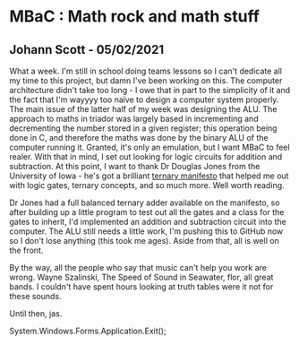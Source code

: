 # MBaC : Math rock and math stuff
## Johann Scott - 05/02/2021

What a week.
I'm still in school doing teams lessons so I can't dedicate all my time to this project, but damn I've been working on this. The computer architecture didn't take too long - I owe that in part to the simplicity of it and the fact that I'm wayyyy too naïve to design a computer system properly. The main issue of the latter half of my week was designing the ALU. The approach to maths in triador was largely based in incrementing and decrementing the number stored in a given register; this operation being done in C, and therefore the maths was done by the binary ALU of the computer running it. Granted, it's only an emulation, but I want MBaC to feel realer. With that in mind, I set out looking for logic circuits for addition and subtraction. At this point, I want to thank Dr Douglas Jones from the University of Iowa - he's got a brilliant [ternary manifesto](http://homepage.divms.uiowa.edu/~jones/ternary/) that helped me out with logic gates, ternary concepts, and so much more. Well worth reading.

Dr Jones had a full balanced ternary adder available on the manifesto, so after building up a little program to test out all the gates and a class for the gates to inherit, I'd implemented an addition and subtraction circuit into the computer. The ALU still needs a little work, I'm pushing this to GitHub now so I don't lose anything (this took me ages). Aside from that, all is well on the front.

By the way, all the people who say that music can't help you work are wrong. Wayne Szalinski, The Speed of Sound in Seawater, flor, all great bands. I couldn't have spent hours looking at truth tables were it not for these sounds.

Until then, jas.

System.Windows.Forms.Application.Exit();
